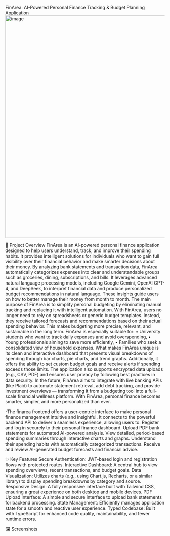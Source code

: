 FinArea: AI-Powered Personal Finance Tracking & Budget Planning Application
<img width="701" height="701" alt="image" src="https://github.com/user-attachments/assets/675cfa97-4de6-434a-ab39-89ed584c1431" />


🚀 Project Overview
FinArea is an AI-powered personal finance application designed to help users understand, track, and improve their spending habits. It provides intelligent solutions for individuals who want to gain full visibility over their financial behavior and make smarter decisions about their money.
By analyzing bank statements and transaction data, FinArea automatically categorizes expenses into clear and understandable groups such as groceries, dining, subscriptions, and bills. It leverages advanced natural language processing models, including Google Gemini, OpenAI GPT-4, and DeepSeek, to interpret financial data and produce personalized budget recommendations in natural language. These insights guide users on how to better manage their money from month to month.
The main purpose of FinArea is to simplify personal budgeting by eliminating manual tracking and replacing it with intelligent automation. With FinArea, users no longer need to rely on spreadsheets or generic budget templates. Instead, they receive tailored forecasts and recommendations based on their actual spending behavior. This makes budgeting more precise, relevant, and sustainable in the long term.
FinArea is especially suitable for:
•	University students who want to track daily expenses and avoid overspending,
•	Young professionals aiming to save more efficiently,
•	Families who seek a consolidated view of household expenses.
What makes FinArea unique is its clean and interactive dashboard that presents visual breakdowns of spending through bar charts, pie charts, and trend graphs. Additionally, it offers the ability to set custom budget goals and receive alerts if spending exceeds those limits. The application also supports encrypted data uploads (e.g., CSV, PDF) and ensures user privacy by following best practices in data security.
In the future, FinArea aims to integrate with live banking APIs (like Plaid) to automate statement retrieval, add debt tracking, and provide investment overviews — transforming it from a budgeting tool into a full-scale financial wellness platform.
With FinArea, personal finance becomes smarter, simpler, and more personalized than ever.

-The finarea frontend offers a user-centric interface to make personal finance management intuitive and insightful. It connects to the powerful backend API to deliver a seamless experience, allowing users to:
Register and log in securely to their personal finance dashboard.
Upload PDF bank statements for automated AI-powered analysis.
View detailed, period-based spending summaries through interactive charts and graphs.
Understand their spending habits with automatically categorized transactions.
Receive and review AI-generated budget forecasts and financial advice.

✨ Key Features
Secure Authentication: JWT-based login and registration flows with protected routes.
Interactive Dashboard: A central hub to view spending overviews, recent transactions, and budget goals.
Data Visualization: Utilizes charts (e.g., using Chart.js, Recharts, or a similar library) to display spending breakdowns by category and source.
Responsive Design: A fully responsive interface built with Tailwind CSS, ensuring a great experience on both desktop and mobile devices.
PDF Upload Interface: A simple and secure interface to upload bank statements for backend processing.
State Management: Efficiently manages application state for a smooth and reactive user experience.
Typed Codebase: Built with TypeScript for enhanced code quality, maintainability, and fewer runtime errors.

🖼️ Screenshots

